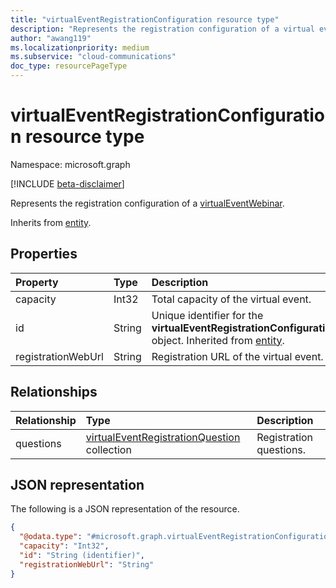 ```yaml
---
title: "virtualEventRegistrationConfiguration resource type"
description: "Represents the registration configuration of a virtual event."
author: "awang119"
ms.localizationpriority: medium
ms.subservice: "cloud-communications"
doc_type: resourcePageType
---
```


# virtualEventRegistrationConfiguration resource type

Namespace: microsoft.graph

[!INCLUDE [beta-disclaimer](../../includes/beta-disclaimer.md)]

Represents the registration configuration of a [virtualEventWebinar](../resources/virtualeventwebinar.md).

Inherits from [entity](../resources/entity.md).

## Properties

| Property           | Type   | Description                                                                                                                  |
|:-------------------|:-------|:-----------------------------------------------------------------------------------------------------------------------------|
| capacity           | Int32  | Total capacity of the virtual event.                                                                                         |
| id                 | String | Unique identifier for the **virtualEventRegistrationConfiguration** object. Inherited from [entity](../resources/entity.md). |
| registrationWebUrl | String | Registration URL of the virtual event.                                                                                       |

## Relationships

|Relationship|Type|Description|
|:---|:---|:---|
|questions|[virtualEventRegistrationQuestion](../resources/virtualeventregistrationquestion.md) collection|Registration questions.|

## JSON representation

The following is a JSON representation of the resource.

<!-- {
  "blockType": "resource",
  "keyProperty": "id",
  "@odata.type": "microsoft.graph.virtualEventRegistrationConfiguration",
  "baseType": "microsoft.graph.entity",
  "openType": false
}
-->
``` json
{
  "@odata.type": "#microsoft.graph.virtualEventRegistrationConfiguration",
  "capacity": "Int32",  
  "id": "String (identifier)",
  "registrationWebUrl": "String"
}
```
